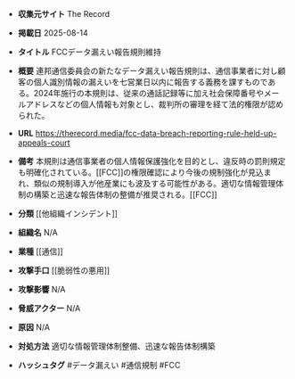 - **収集元サイト**
The Record

- **掲載日**
2025-08-14

- **タイトル**
FCCデータ漏えい報告規則維持

- **概要**
連邦通信委員会の新たなデータ漏えい報告規則は、通信事業者に対し顧客の個人識別情報の漏えいを七営業日以内に報告する義務を課すものである。2024年施行の本規則は、従来の通話記録等に加え社会保障番号やメールアドレスなどの個人情報も対象とし、裁判所の審理を経て法的権限が認められた。

- **URL**
https://therecord.media/fcc-data-breach-reporting-rule-held-up-appeals-court

- **備考**
本規則は通信事業者の個人情報保護強化を目的とし、違反時の罰則規定も明確化されている。[[FCC]]の権限確認により今後の規制強化が見込まれ、類似の規制導入が他産業にも波及する可能性がある。適切な情報管理体制の構築と迅速な報告体制の整備が推奨される。[[FCC]]

- **分類**
[[他組織インシデント]]

- **組織名**
N/A

- **業種**
[[通信]]

- **攻撃手口**
[[脆弱性の悪用]]

- **攻撃影響**
N/A

- **脅威アクター**
N/A

- **原因**
N/A

- **対処方法**
適切な情報管理体制整備、迅速な報告体制構築

- **ハッシュタグ**
#データ漏えい #通信規制 #FCC
